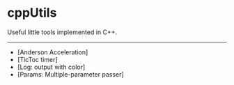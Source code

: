# cppUtils
Useful little tools implemented in C++.

---

- [Anderson Acceleration]
- [TicToc timer]
- [Log: output with color]
- [Params: Multiple-parameter passer]
